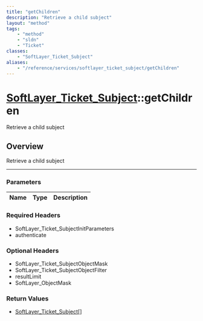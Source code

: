 ```yaml
---
title: "getChildren"
description: "Retrieve a child subject"
layout: "method"
tags:
    - "method"
    - "sldn"
    - "Ticket"
classes:
    - "SoftLayer_Ticket_Subject"
aliases:
    - "/reference/services/softlayer_ticket_subject/getChildren"
---
```

# [SoftLayer_Ticket_Subject](/reference/services/SoftLayer_Ticket_Subject)::getChildren


Retrieve a child subject


## Overview 
Retrieve a child subject

-----

### Parameters 
|Name | Type | Description |
| --- | --- | --- |


### Required Headers
* SoftLayer_Ticket_SubjectInitParameters
* authenticate


### Optional Headers
* SoftLayer_Ticket_SubjectObjectMask
* SoftLayer_Ticket_SubjectObjectFilter
* resultLimit
* SoftLayer_ObjectMask

### Return Values
* <a href='/reference/datatypes/SoftLayer_Ticket_Subject'>SoftLayer_Ticket_Subject[] </a>




